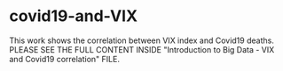 # covid19-and-VIX

This work shows the correlation between VIX index and Covid19 deaths.
PLEASE SEE THE FULL CONTENT INSIDE "Introduction to Big Data - VIX and Covid19 correlation" FILE.

